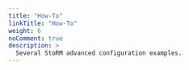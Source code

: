 ```yaml
---
title: "How-To"
linkTitle: "How-To"
weight: 6
noComment: true
description: >
  Several StoRM advanced configuration examples. 
---
```


